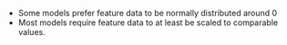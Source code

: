 - Some models prefer feature data to be normally distributed around 0
- Most models require feature data to at least be scaled to comparable values.